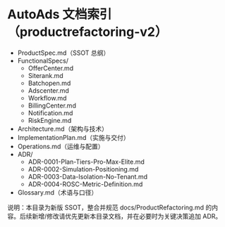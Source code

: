 # AutoAds 文档索引（productrefactoring-v2）

- ProductSpec.md（SSOT 总纲）
- FunctionalSpecs/
  - OfferCenter.md
  - Siterank.md
  - Batchopen.md
  - Adscenter.md
  - Workflow.md
  - BillingCenter.md
  - Notification.md
  - RiskEngine.md
- Architecture.md（架构与技术）
- ImplementationPlan.md（实施与交付）
- Operations.md（运维与配置）
- ADR/
  - ADR-0001-Plan-Tiers-Pro-Max-Elite.md
  - ADR-0002-Simulation-Positioning.md
  - ADR-0003-Data-Isolation-No-Tenant.md
  - ADR-0004-ROSC-Metric-Definition.md
- Glossary.md（术语与口径）

说明：本目录为新版 SSOT，整合并规范 docs/ProductRefactoring.md 的内容。后续新增/修改请优先更新本目录文档，并在必要时为关键决策追加 ADR。 
